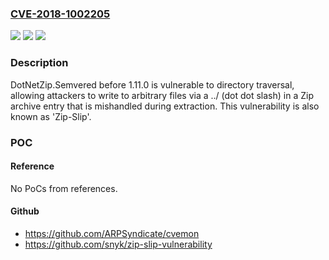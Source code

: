 ### [CVE-2018-1002205](https://cve.mitre.org/cgi-bin/cvename.cgi?name=CVE-2018-1002205)
![](https://img.shields.io/static/v1?label=Product&message=DotNetZip.Semvered&color=blue)
![](https://img.shields.io/static/v1?label=Version&message=%3C%201.11.0%20&color=brighgreen)
![](https://img.shields.io/static/v1?label=Vulnerability&message=CWE-22&color=brighgreen)

### Description

DotNetZip.Semvered before 1.11.0 is vulnerable to directory traversal, allowing attackers to write to arbitrary files via a ../ (dot dot slash) in a Zip archive entry that is mishandled during extraction. This vulnerability is also known as 'Zip-Slip'.

### POC

#### Reference
No PoCs from references.

#### Github
- https://github.com/ARPSyndicate/cvemon
- https://github.com/snyk/zip-slip-vulnerability

